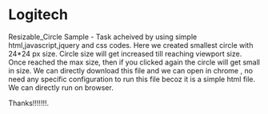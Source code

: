 # Logitech
Resizable_Circle Sample - Task acheived by using simple html,javascript,jquery and css codes.
Here we created smallest circle with 24*24 px size.
Circle size will get increased till reaching viewport size.
Once reached the max size, then if you clicked again the circle will get small in size.
We can directly download this file and we can open in chrome , no need any specific configuration to run this file becoz it is a simple html file.
We can directly run on browser.

Thanks!!!!!!!.
